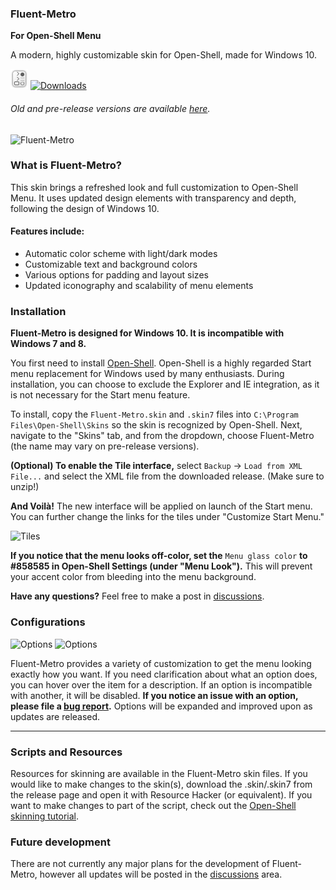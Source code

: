 ### Fluent-Metro

**For Open-Shell Menu**

A modern, highly customizable skin for Open-Shell, made for Windows 10.

<a href="https://github.com/bonzibudd/Fluent-Metro/releases"><img src="/Resources/Icon/Fluent-Metro.svg" alt="Fluent-Metro" height="32"></a> <a href="https://github.com/bonzibudd/Fluent-Metro/releases"><img src="https://img.shields.io/github/downloads/bonzibudd/Fluent-Metro/total?style=for-the-badge&color=blue&labelColor=E6E6E6&label=Downloads" height="32" width="144" alt="Downloads"/></a>


###### Old and pre-release versions are available [here](https://github.com/bonzibudd/Fluent-Metro/tree/master/Development).
<img src="https://user-images.githubusercontent.com/61938331/118149650-bc1c9200-b3df-11eb-9fcf-dac0f42d145a.png" alt="Fluent-Metro" width="394">

### What is Fluent-Metro?

This skin brings a refreshed look and full customization to Open-Shell Menu. It uses updated design elements with transparency and depth, following the design of Windows 10. 

#### Features include:
 - Automatic color scheme with light/dark modes
 - Customizable text and background colors
 - Various options for padding and layout sizes
 - Updated iconography and scalability of menu elements

### Installation
**Fluent-Metro is designed for Windows 10. It is incompatible with Windows 7 and 8.**

You first need to install [Open-Shell](https://github.com/Open-Shell/Open-Shell-Menu/releases). Open-Shell is a highly regarded Start menu replacement for Windows used by many enthusiasts. During installation, you can choose to exclude the Explorer and IE integration, as it is not necessary for the Start menu feature.

To install, copy the `Fluent-Metro.skin` and `.skin7` files into `C:\Program Files\Open-Shell\Skins` so the skin is recognized by Open-Shell. Next, navigate to the "Skins" tab, and from the dropdown, choose Fluent-Metro (the name may vary on pre-release versions).

**(Optional) To enable the Tile interface,** select `Backup` -> `Load from XML File...` and select the XML file from the downloaded release. (Make sure to unzip!)

**And Voilà!** The new interface will be applied on launch of the Start menu. You can further change the links for the tiles under "Customize Start Menu."

<img src="https://user-images.githubusercontent.com/61938331/120019200-26bff700-bfb6-11eb-9e5c-a1d95c372564.png" alt="Tiles" width="469">

**If you notice that the menu looks off-color, set the** `Menu glass color` **to #858585 in Open-Shell Settings (under "Menu Look").** This will prevent your accent color from bleeding into the menu background.

**Have any questions?** Feel free to make a post in [discussions](https://github.com/bonzibudd/Fluent-Metro/discussions).

### Configurations

![Options](https://user-images.githubusercontent.com/61938331/115725902-3b262980-a350-11eb-915c-38ba64abcb0e.png)
<img src="https://user-images.githubusercontent.com/61938331/115725902-3b262980-a350-11eb-915c-38ba64abcb0e.png" alt="Options" width="492">

Fluent-Metro provides a variety of customization to get the menu looking exactly how you want. If you need clarification about what an option does, you can hover over the item for a description. If an option is incompatible with another, it will be disabled. **If you notice an issue with an option, please file a [bug report](https://github.com/bonzibudd/Fluent-Metro/issues/new?assignees=&labels=bug&template=bug_report.md&title=).** Options will be expanded and improved upon as updates are released.

- - -

### Scripts and Resources
Resources for skinning are available in the Fluent-Metro skin files. If you would like to make changes to the skin(s), download the .skin/.skin7 from the release page and open it with Resource Hacker (or equivalent). If you want to make changes to part of the script, check out the [Open-Shell skinning tutorial](https://coddec.github.io/Classic-Shell/www.classicshell.net/tutorials/skintutorial.html).

### Future development

There are not currently any major plans for the development of Fluent-Metro, however all updates will be posted in the [discussions](https://github.com/bonzibudd/Fluent-Metro/discussions) area.
